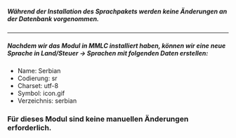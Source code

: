 ##### Während der Installation des Sprachpakets werden keine Änderungen an der Datenbank vorgenommen.
---
##### Nachdem wir das Modul in MMLC installiert haben, können wir eine neue Sprache in ***Land/Steuer -> Sprachen*** mit folgenden Daten erstellen:

- Name: Serbian
- Codierung: sr
- Charset: utf-8
- Symbol: icon.gif
- Verzeichnis: serbian

### Für dieses Modul sind keine manuellen Änderungen erforderlich.